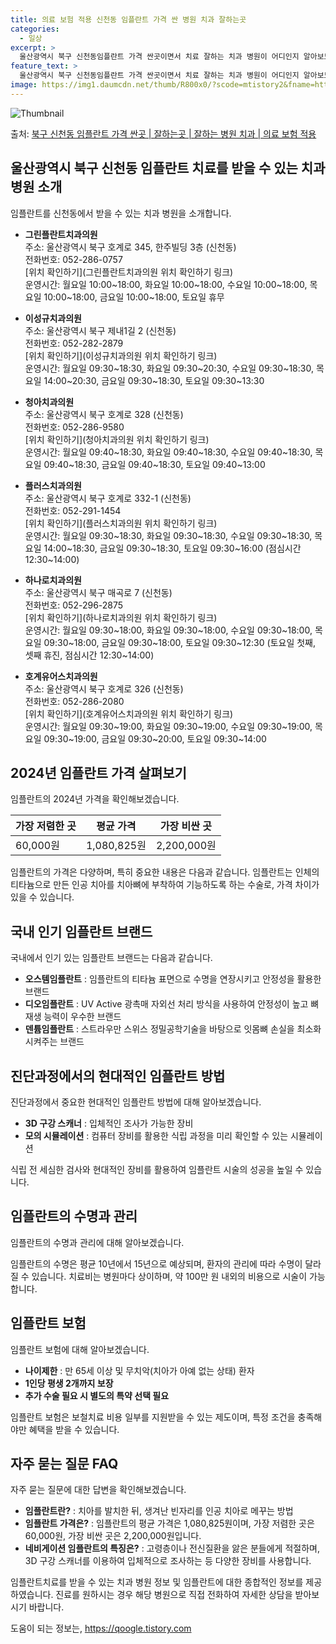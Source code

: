```yaml
---
title: 의료 보험 적용 신천동 임플란트 가격 싼 병원 치과 잘하는곳
categories:
  - 일상
excerpt: >
  울산광역시 북구 신천동임플란트 가격 싼곳이면서 치료 잘하는 치과 병원이 어디인지 알아보도록 하겠습니다. 울산광역시 북구 신천동에 위치한 그린플란트치과의원 이성규치과의원 청아치과의원 플러스치과의원 하나로치과의원 호계유어스치과의원 순서대로 안내 드리며, 임플란트 치료시 신경써야 할 부분 또한 같이 공유 드리겠습니다.2024년 임플란트 가격 살펴보기 👈 클릭임플란트 평균 가격그린플란트치과의원표 내에 있는 전화 번호를 클릭 하시면 그린플란트치과의원로 바로 전화 연결 됩니다.분류주소전화번호치과의원울산광역시 북구 호계로 345, 한주빌딩 3층 (신천동)📞052-286-0757로 전화하기그린플란트치과의원 위치 확인하기 👈 클릭요일운영시간월요일10:00~18:00화요일10:00~18:00..
feature_text: >
  울산광역시 북구 신천동임플란트 가격 싼곳이면서 치료 잘하는 치과 병원이 어디인지 알아보도록 하겠습니다. 울산광역시 북구 신천동에 위치한 그린플란트치과의원 이성규치과의원 청아치과의원 플러스치과의원 하나로치과의원 호계유어스치과의원 순서대로 안내 드리며, 임플란트 치료시 신경써야 할 부분 또한 같이 공유 드리겠습니다.2024년 임플란트 가격 살펴보기 👈 클릭임플란트 평균 가격그린플란트치과의원표 내에 있는 전화 번호를 클릭 하시면 그린플란트치과의원로 바로 전화 연결 됩니다.분류주소전화번호치과의원울산광역시 북구 호계로 345, 한주빌딩 3층 (신천동)📞052-286-0757로 전화하기그린플란트치과의원 위치 확인하기 👈 클릭요일운영시간월요일10:00~18:00화요일10:00~18:00..
image: https://img1.daumcdn.net/thumb/R800x0/?scode=mtistory2&fname=https%3A%2F%2Fblog.kakaocdn.net%2Fdn%2FBqlV2%2FbtsGYlXniNy%2FZm6Ou29JYTcPL0ltS01fR1%2Fimg.webp
---
```


![Thumbnail](https://img1.daumcdn.net/thumb/R800x0/?scode=mtistory2&fname=https%3A%2F%2Fblog.kakaocdn.net%2Fdn%2FBqlV2%2FbtsGYlXniNy%2FZm6Ou29JYTcPL0ltS01fR1%2Fimg.webp)

<p>출처: <a href="https://qoogle.tistory.com/6899" rel="dofollow">북구 신천동 임플란트 가격 싼곳 | 잘하는곳 | 잘하는 병원 치과 | 의료 보험 적용</a> </p>

## 울산광역시 북구 신천동 임플란트 치료를 받을 수 있는 치과 병원 소개

임플란트를 신천동에서 받을 수 있는 치과 병원을 소개합니다.

  * **그린플란트치과의원**  
주소: 울산광역시 북구 호계로 345, 한주빌딩 3층 (신천동)  
전화번호: 052-286-0757  
[위치 확인하기](그린플란트치과의원 위치 확인하기 링크)  
운영시간: 월요일 10:00~18:00, 화요일 10:00~18:00, 수요일 10:00~18:00, 목요일 10:00~18:00, 금요일
10:00~18:00, 토요일 휴무

  * **이성규치과의원**  
주소: 울산광역시 북구 제내1길 2 (신천동)  
전화번호: 052-282-2879  
[위치 확인하기](이성규치과의원 위치 확인하기 링크)  
운영시간: 월요일 09:30~18:30, 화요일 09:30~20:30, 수요일 09:30~18:30, 목요일 14:00~20:30, 금요일
09:30~18:30, 토요일 09:30~13:30

  * **청아치과의원**  
주소: 울산광역시 북구 호계로 328 (신천동)  
전화번호: 052-286-9580  
[위치 확인하기](청아치과의원 위치 확인하기 링크)  
운영시간: 월요일 09:40~18:30, 화요일 09:40~18:30, 수요일 09:40~18:30, 목요일 09:40~18:30, 금요일
09:40~18:30, 토요일 09:40~13:00

  * **플러스치과의원**  
주소: 울산광역시 북구 호계로 332-1 (신천동)  
전화번호: 052-291-1454  
[위치 확인하기](플러스치과의원 위치 확인하기 링크)  
운영시간: 월요일 09:30~18:30, 화요일 09:30~18:30, 수요일 09:30~18:30, 목요일 14:00~18:30, 금요일
09:30~18:30, 토요일 09:30~16:00 (점심시간 12:30~14:00)

  * **하나로치과의원**  
주소: 울산광역시 북구 매곡로 7 (신천동)  
전화번호: 052-296-2875  
[위치 확인하기](하나로치과의원 위치 확인하기 링크)  
운영시간: 월요일 09:30~18:00, 화요일 09:30~18:00, 수요일 09:30~18:00, 목요일 09:30~18:00, 금요일
09:30~18:00, 토요일 09:30~12:30 (토요일 첫째, 셋째 휴진, 점심시간 12:30~14:00)

  * **호계유어스치과의원**  
주소: 울산광역시 북구 호계로 326 (신천동)  
전화번호: 052-286-2080  
[위치 확인하기](호계유어스치과의원 위치 확인하기 링크)  
운영시간: 월요일 09:30~19:00, 화요일 09:30~19:00, 수요일 09:30~19:00, 목요일 09:30~19:00, 금요일
09:30~20:00, 토요일 09:30~14:00

## 2024년 임플란트 가격 살펴보기

임플란트의 2024년 가격을 확인해보겠습니다.

**가장 저렴한 곳** | **평균 가격** | **가장 비싼 곳**  
---|---|---  
60,000원 | 1,080,825원 | 2,200,000원  
  
임플란트의 가격은 다양하며, 특히 중요한 내용은 다음과 같습니다. 임플란트는 인체의 티타늄으로 만든 인공 치아를 치아뼈에 부착하여 기능하도록
하는 수술로, 가격 차이가 있을 수 있습니다.

## 국내 인기 임플란트 브랜드

국내에서 인기 있는 임플란트 브랜드는 다음과 같습니다.

  * **오스템임플란트** : 임플란트의 티타늄 표면으로 수명을 연장시키고 안정성을 활용한 브랜드
  * **디오임플란트** : UV Active 광촉매 자외선 처리 방식을 사용하여 안정성이 높고 뼈 재생 능력이 우수한 브랜드
  * **덴튬임플란트** : 스트라우만 스위스 정밀공학기술을 바탕으로 잇몸뼈 손실을 최소화시켜주는 브랜드

## 진단과정에서의 현대적인 임플란트 방법

진단과정에서 중요한 현대적인 임플란트 방법에 대해 알아보겠습니다.

  * **3D 구강 스캐너** : 입체적인 조사가 가능한 장비
  * **모의 시뮬레이션** : 컴퓨터 장비를 활용한 식립 과정을 미리 확인할 수 있는 시뮬레이션

식립 전 세심한 검사와 현대적인 장비를 활용하여 임플란트 시술의 성공을 높일 수 있습니다.

## 임플란트의 수명과 관리

임플란트의 수명과 관리에 대해 알아보겠습니다.

임플란트의 수명은 평균 10년에서 15년으로 예상되며, 환자의 관리에 따라 수명이 달라질 수 있습니다. 치료비는 병원마다 상이하며, 약
100만 원 내외의 비용으로 시술이 가능합니다.

## 임플란트 보험

임플란트 보험에 대해 알아보겠습니다.

  * **나이제한** : 만 65세 이상 및 무치악(치아가 아예 없는 상태) 환자
  * **1인당 평생 2개까지 보장**
  * **추가 수술 필요 시 별도의 특약 선택 필요**

임플란트 보험은 보철치료 비용 일부를 지원받을 수 있는 제도이며, 특정 조건을 충족해야만 혜택을 받을 수 있습니다.

## 자주 묻는 질문 FAQ

자주 묻는 질문에 대한 답변을 확인해보겠습니다.

  * **임플란트란?** : 치아를 발치한 뒤, 생겨난 빈자리를 인공 치아로 메꾸는 방법
  * **임플란트 가격은?** : 임플란트의 평균 가격은 1,080,825원이며, 가장 저렴한 곳은 60,000원, 가장 비싼 곳은 2,200,000원입니다.
  * **네비게이션 임플란트의 특징은?** : 고령층이나 전신질환을 앓은 분들에게 적절하며, 3D 구강 스캐너를 이용하여 입체적으로 조사하는 등 다양한 장비를 사용합니다.

임플란트치료를 받을 수 있는 치과 병원 정보 및 임플란트에 대한 종합적인 정보를 제공하였습니다. 진료를 원하시는 경우 해당 병원으로 직접
전화하여 자세한 상담을 받아보시기 바랍니다.

 

도움이 되는 정보는, <a href="https://qoogle.tistory.com" rel="dofollow">https://qoogle.tistory.com</a>


